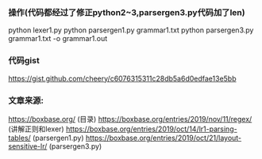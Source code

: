 ### 操作(代码都经过了修正python2~3,parsergen3.py代码加了len)
python lexer1.py
python parsergen1.py grammar1.txt
python parsergen3.py grammar1.txt -o grammar1.out

### 代码gist
https://gist.github.com/cheery/c6076315311c28db5a6d0edfae13e5bb

### 文章来源:
https://boxbase.org/ (目录)
https://boxbase.org/entries/2019/nov/11/regex/ (讲解正则和lexer)
https://boxbase.org/entries/2019/oct/14/lr1-parsing-tables/ (parsergen1.py)
https://boxbase.org/entries/2019/oct/21/layout-sensitive-lr/ (parsergen3.py)